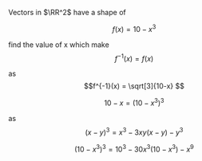 Vectors in $\RR^2$ have a shape of

$$f(x) = 10-x^3$$

find the value of x which make
$$f^{-1}(x) = f(x) $$

as
$$f^{-1}(x) = \sqrt[3]{10-x} $$


$$ 10-x = (10-x^3)^3  $$

as 
$$ (x - y)^3 = x^3 - 3xy(x - y) - y^3 $$

$$(10-x^3)^3 = 10^3 - 30x^3(10-x^3)-x^9$$
